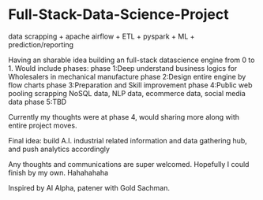 # Full-Stack-Data-Science-Project
data scrapping + apache airflow + ETL + pyspark + ML + prediction/reporting 


Having an sharable idea building an full-stack datascience engine from 0 to 1.
Would include phases:
phase 1:Deep understand business logics for Wholesalers in mechanical manufacture
phase 2:Design entire engine by flow charts
phase 3:Preparation and Skill improvement
phase 4:Public web pooling scrapping NoSQL data, NLP data, ecommerce data, social media data
phase 5:TBD


Currently my thoughts were at phase 4, would sharing more along with entire project moves.

Final idea: build A.I. industrial related information and data gathering hub, and push analytics accordingly


Any thoughts and communications are super welcomed. Hopefully I could finish by my own. Hahahahaha


Inspired by AI Alpha, patener with Gold Sachman.

